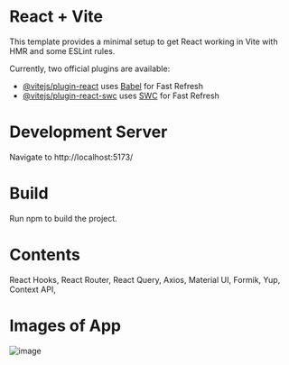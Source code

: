 # React + Vite

This template provides a minimal setup to get React working in Vite with HMR and some ESLint rules.

Currently, two official plugins are available:

- [@vitejs/plugin-react](https://github.com/vitejs/vite-plugin-react/blob/main/packages/plugin-react/README.md) uses [Babel](https://babeljs.io/) for Fast Refresh
- [@vitejs/plugin-react-swc](https://github.com/vitejs/vite-plugin-react-swc) uses [SWC](https://swc.rs/) for Fast Refresh

# Development Server
Navigate to http://localhost:5173/

# Build
Run npm to build the project.

# Contents
React Hooks, React Router, React Query, Axios, Material UI, Formik, Yup, Context API,

# Images of App
![image](https://github.com/MetinTopcu/IQTestWeb-Frontend-/assets/70098939/9d31d3e0-4d0f-431c-99bc-369405095aec)
